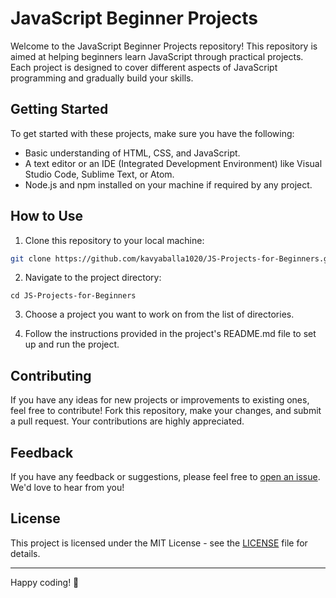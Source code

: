 # JavaScript Beginner Projects

Welcome to the JavaScript Beginner Projects repository! This repository is aimed at helping beginners learn JavaScript through practical projects. Each project is designed to cover different aspects of JavaScript programming and gradually build your skills.
## Getting Started

To get started with these projects, make sure you have the following:

- Basic understanding of HTML, CSS, and JavaScript.
- A text editor or an IDE (Integrated Development Environment) like Visual Studio Code, Sublime Text, or Atom.
- Node.js and npm installed on your machine if required by any project.












## How to Use

1. Clone this repository to your local machine:

```bash
git clone https://github.com/kavyaballa1020/JS-Projects-for-Beginners.git
```

2. Navigate to the project directory:

```
cd JS-Projects-for-Beginners
```

3. Choose a project you want to work on from the list of directories.

4. Follow the instructions provided in the project's README.md file to set up and run the project.

## Contributing

If you have any ideas for new projects or improvements to existing ones, feel free to contribute! Fork this repository, make your changes, and submit a pull request. Your contributions are highly appreciated.

## Feedback

If you have any feedback or suggestions, please feel free to [open an issue](https://github.com/kavyaballa/javascript-beginner-projects/issues). We'd love to hear from you!

## License

This project is licensed under the MIT License - see the [LICENSE](LICENSE) file for details.

---

Happy coding! 🚀
